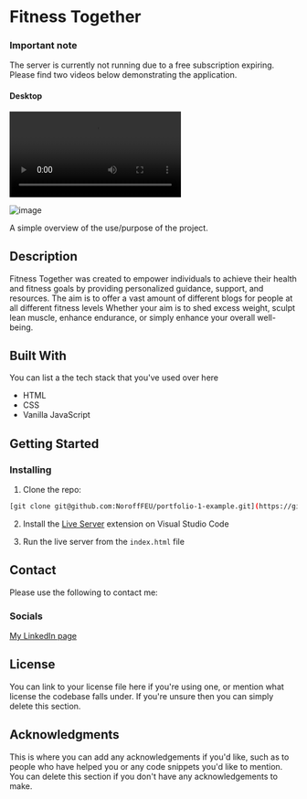 # Fitness Together
### **Important note**
The server is currently not running due to a free subscription expiring. Please find two videos below demonstrating the application.
#### Desktop
![video](https://github.com/Noroff-FEU-Assignments/project-exam-1-Lukew101/raw/main/assets/project-exam-recording-desktop-view.mp4)


![image](https://user-images.githubusercontent.com/52622303/164316813-4b12d99f-aeb7-4069-85cf-e72b3a50ac99.png)

A simple overview of the use/purpose of the project.

## Description

Fitness Together was created to empower individuals to achieve their health and fitness goals by providing personalized guidance, support, and resources. The aim is to offer a vast amount of different blogs for people at all different fitness levels Whether your aim is to shed excess weight, sculpt lean muscle, enhance endurance, or simply enhance your overall well-being.

## Built With

You can list a the tech stack that you've used over here
- HTML
- CSS
- Vanilla JavaScript

## Getting Started

### Installing

1. Clone the repo:

```bash
[git clone git@github.com:NoroffFEU/portfolio-1-example.git](https://github.com/Noroff-FEU-Assignments/project-exam-1-Lukew101.git)
```

2. Install the [Live Server](https://marketplace.visualstudio.com/items?itemName=ritwickdey.LiveServer) extension on Visual Studio Code

3. Run the live server from the `index.html` file

## Contact

Please use the following to contact me:

### Socials
[My LinkedIn page](https://www.linkedin.com/in/luke-williams-b693421b6/)

## License

You can link to your license file here if you're using one, or mention what license the codebase falls under. If you're unsure then you can simply delete this section.

## Acknowledgments

This is where you can add any acknowledgements if you'd like, such as to people who have helped you or any code snippets you'd like to mention. You can delete this section if you don't have any acknowledgements to make.
